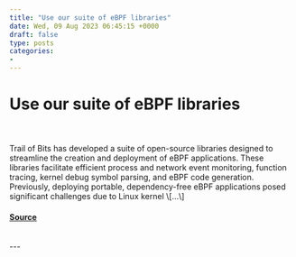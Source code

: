 ```yaml
---
title: "Use our suite of eBPF libraries"
date: Wed, 09 Aug 2023 06:45:15 +0000
draft: false
type: posts
categories: 
- 
---
```

# Use our suite of eBPF libraries

<br/>

<br/>
Trail of Bits has developed a suite of open-source libraries designed to streamline the creation and deployment of eBPF applications. These libraries facilitate efficient process and network event monitoring, function tracing, kernel debug symbol parsing, and eBPF code generation. Previously, deploying portable, dependency-free eBPF applications posed significant challenges due to Linux kernel \[…\]

#### [Source](https://blog.trailofbits.com/2023/08/09/use-our-suite-of-ebpf-libraries/)

<br/>
---
